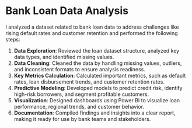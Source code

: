 # Bank Loan Data Analysis

I analyzed a dataset related to bank loan data to address challenges like rising default rates and customer retention and performed the following steps:  

1. **Data Exploration**: Reviewed the loan dataset structure, analyzed key data types, and identified missing values.    
2. **Data Cleaning**: Cleaned the data by handling missing values, outliers, and inconsistent formats to ensure analysis readiness.   
3. **Key Metrics Calculation**: Calculated important metrics, such as default rates, loan disbursement trends, and customer retention rates.  
4. **Predictive Modeling**: Developed models to predict credit risk, identify high-risk borrowers, and segment profitable customers.  
5. **Visualization**: Designed dashboards using Power BI to visualize loan performance, regional trends, and customer behavior.  
6. **Documentation**: Compiled findings and insights into a clear report, making it ready for use by bank teams and stakeholders.  
